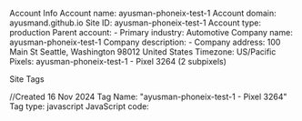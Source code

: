 Account Info
    Account name: ayusman-phoneix-test-1
    Account domain: ayusmand.github.io
    Site ID: ayusman-phoneix-test-1
    Account type: production
    Parent account: -
    Primary industry: Automotive
    Company name: ayusman-phoneix-test-1
    Company description: -
    Company address:
        100 Main St
        Seattle, Washington 98012
        United States
    Timezone: US/Pacific
    Pixels: ayusman-phoneix-test-1 - Pixel 3264 (2 subpixels)

Site Tags

//Created 16 Nov 2024
Tag Name: "ayusman-phoneix-test-1 - Pixel 3264"
Tag type: javascript
JavaScript code:
        <script async type="text/javascript">
            function zync_call() {
                var z = document.createElement("script");
                var PageUrl=encodeURIComponent(window.top.location.href).replace(/[!'()~]/g, escape).replace(/\*/g, "%2A");
                var zmpID="ayusman-phoneix-test-1";
                var cache_buster=Date.now();

                var z_src = "https://zync-kafka-external.dev.zetaglobal.io/sync?c=16b6410431b6374e780104abb0443ca8&p=e41d6c355f9838395cdbf54579bee838&k=ayusman-phoneix-test-1-pixel-3264&PageUrl="+PageUrl+"&zmpID="+zmpID+"&cache_buster="+cache_buster;
                z.setAttribute("src", z_src);
                document.body.appendChild(z);
            }

            if (['complete', 'interactive'].indexOf(document.readyState) >= 0) {
                zync_call();
            } else {
                window.addEventListener("DOMContentLoaded", function(){
                    zync_call();
                });
            }
        </script>

Tag redirects:
1.

Tag redirect name "Zeta 1st Party Data (P13N)"
JavaScript code:
        var SITEID='{zmpID}';
        (function(b, t, r, a, i, n) {
            b['bt']=b['bt'] || function() {
                (b['_bt']=b['_bt']||[]).push(arguments);
            },
            i = t.createElement(r),
            n = t.getElementsByTagName(r)[0];
            i.async = 1;
            i.src = a;
            n.parentNode.insertBefore(i, n);
        })(
            window,
            document,
            'script',
            'https://cdn.phoenix.boomtrain.com/p13n/'+SITEID+'/p13n.min.js'
        );
        bt('initialize', SITEID, {externalIds: {zync: '{zync_cookie}'}});
